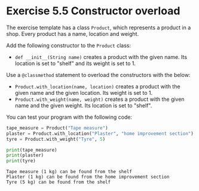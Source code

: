 # Exercise 5.5 Constructor overload

The exercise template has a class `Product`, which represents a product in a shop. Every product has a name, location and weight.

Add the following constructor to the `Product` class:

 - `def __init__(String name)` creates a product with the given name. Its location is set to "shelf" and its weight is set to 1.

 Use a `@classmethod` statement to overload the constructors with the below:
 -  `Product.with_location(name, location)` creates a product with the given name and the given location. Its weight is set to 1.
 - `Product.with_weight(name, weight)` creates a product with the given name and the given weight. Its location is set to "shelf".

You can test your program with the following code:


```python
tape_measure = Product("Tape measure")
plaster = Product.with_location("Plaster", "home improvement section")
tyre = Product.with_weight("Tyre", 5)

print(tape_measure)
print(plaster)
print(tyre)
```

```plaintext
Tape measure (1 kg) can be found from the shelf
Plaster (1 kg) can be found from the home improvement section
Tyre (5 kg) can be found from the shelf
```
